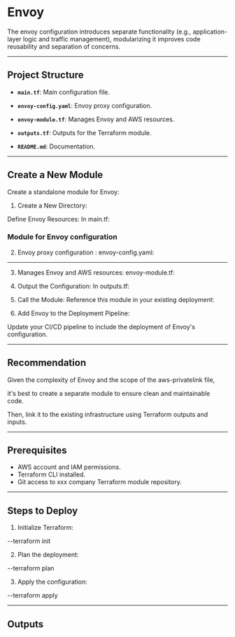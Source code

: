 # Envoy
The envoy configuration introduces separate functionality (e.g., application-layer logic and traffic management), modularizing it improves code reusability and separation of concerns.


---

## Project Structure

- **`main.tf`**: Main configuration file.

- **`envoy-config.yaml`**: Envoy proxy configuration.

- **`envoy-module.tf`**: Manages Envoy and AWS resources.

- **`outputs.tf`**: Outputs for the Terraform module.

- **`README.md`**: Documentation.

---


## Create a New Module


Create a standalone module for Envoy:


1. Create a New Directory:


Define Envoy Resources: In main.tf:





### Module for Envoy configuration

2. Envoy proxy configuration : envoy-config.yaml: 

    

---

3. Manages Envoy and AWS resources: envoy-module.tf:

    



4. Output the Configuration: In outputs.tf:


 




5. Call the Module: Reference this module in your existing deployment:


   


6. Add Envoy to the Deployment Pipeline: 

Update your CI/CD pipeline to include the deployment of Envoy's configuration.

---

## Recommendation

Given the complexity of Envoy and the scope of the aws-privatelink file, 

it's best to create a separate module to ensure clean and maintainable code. 

Then, link it to the existing infrastructure using Terraform outputs and inputs.

---




## Prerequisites

- AWS account and IAM permissions.
- Terraform CLI installed.
- Git access to xxx company Terraform module repository.

---

## Steps to Deploy

1. Initialize Terraform:

--terraform init

2. Plan the deployment:

--terraform plan

3. Apply the configuration:

--terraform apply

---

## Outputs

